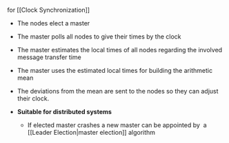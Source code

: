 for [[Clock Synchronization]]
- The nodes elect a master 
- The master polls all nodes to give their times by the clock
- The master estimates the local times of all nodes regarding the involved message transfer time
- The master uses the estimated local times for building the arithmetic mean 
- The deviations from the mean are sent to the nodes so they can adjust their clock.

- **Suitable for distributed systems** 
	- If elected master crashes a new master can be appointed by  a [[Leader Election|master election]] algorithm